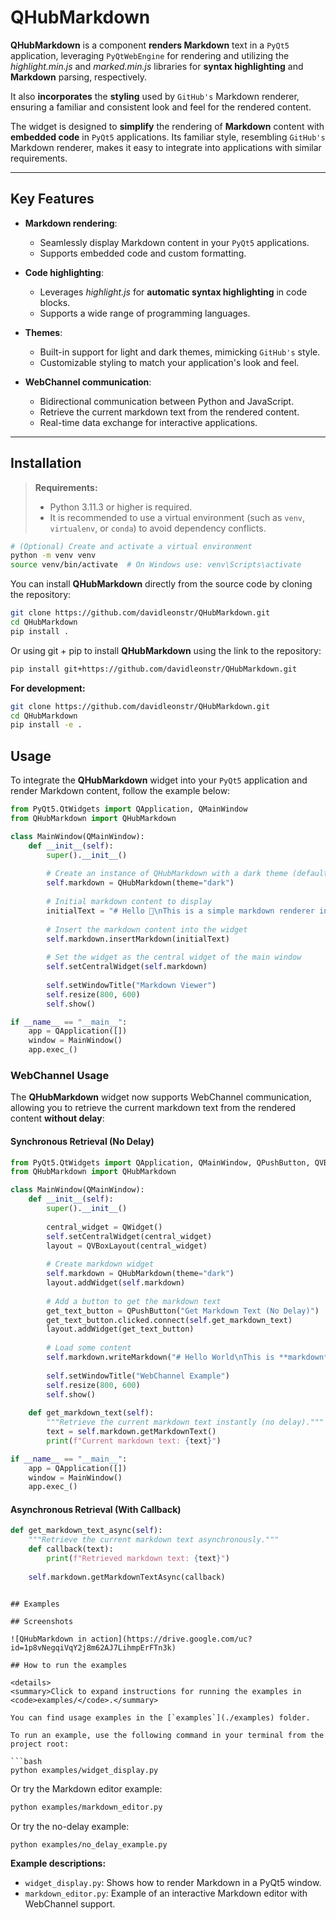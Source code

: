 # QHubMarkdown

**QHubMarkdown** is a component **renders Markdown** text in a `PyQt5` application, leveraging `PyQtWebEngine` for rendering and utilizing the *highlight.min.js* and *marked.min.js* libraries for **syntax highlighting** and **Markdown** parsing, respectively. 

It also **incorporates** the **styling** used by `GitHub's` Markdown renderer, ensuring a familiar and consistent look and feel for the rendered content.

The widget is designed to **simplify** the rendering of **Markdown** content with **embedded code** in `PyQt5` applications. Its familiar style, resembling `GitHub's` Markdown renderer, makes it easy to integrate into applications with similar requirements.

---

## Key Features

- **Markdown rendering**:
  - Seamlessly display Markdown content in your `PyQt5` applications.
  - Supports embedded code and custom formatting.

- **Code highlighting**:
  - Leverages *highlight.js* for **automatic syntax highlighting** in code blocks.
  - Supports a wide range of programming languages.

- **Themes**:
  - Built-in support for light and dark themes, mimicking `GitHub's` style.
  - Customizable styling to match your application's look and feel.

- **WebChannel communication**:
  - Bidirectional communication between Python and JavaScript.
  - Retrieve the current markdown text from the rendered content.
  - Real-time data exchange for interactive applications.

---

## Installation

> **Requirements:**
> - Python 3.11.3 or higher is required.
> - It is recommended to use a virtual environment (such as `venv`, `virtualenv`, or `conda`) to avoid dependency conflicts.

```bash
# (Optional) Create and activate a virtual environment
python -m venv venv
source venv/bin/activate  # On Windows use: venv\Scripts\activate
```

You can install **QHubMarkdown** directly from the source code by cloning the repository:

```bash
git clone https://github.com/davidleonstr/QHubMarkdown.git
cd QHubMarkdown
pip install .
```

Or using git + pip to install **QHubMarkdown** using the link to the repository:

```bash
pip install git+https://github.com/davidleonstr/QHubMarkdown.git
```

**For development:**
```bash
git clone https://github.com/davidleonstr/QHubMarkdown.git
cd QHubMarkdown
pip install -e .
```

## Usage

To integrate the **QHubMarkdown** widget into your `PyQt5` application and render Markdown content, follow the example below:

```python
from PyQt5.QtWidgets import QApplication, QMainWindow
from QHubMarkdown import QHubMarkdown

class MainWindow(QMainWindow):
    def __init__(self):
        super().__init__()
        
        # Create an instance of QHubMarkdown with a dark theme (default theme)
        self.markdown = QHubMarkdown(theme="dark")
        
        # Initial markdown content to display
        initialText = "# Hello 👋\nThis is a simple markdown renderer in PyQt5."
        
        # Insert the markdown content into the widget
        self.markdown.insertMarkdown(initialText)
        
        # Set the widget as the central widget of the main window
        self.setCentralWidget(self.markdown)
        
        self.setWindowTitle("Markdown Viewer")
        self.resize(800, 600)
        self.show()

if __name__ == "__main__":
    app = QApplication([])
    window = MainWindow()
    app.exec_()
```

### WebChannel Usage

The **QHubMarkdown** widget now supports WebChannel communication, allowing you to retrieve the current markdown text from the rendered content **without delay**:

#### Synchronous Retrieval (No Delay)

```python
from PyQt5.QtWidgets import QApplication, QMainWindow, QPushButton, QVBoxLayout, QWidget
from QHubMarkdown import QHubMarkdown

class MainWindow(QMainWindow):
    def __init__(self):
        super().__init__()
        
        central_widget = QWidget()
        self.setCentralWidget(central_widget)
        layout = QVBoxLayout(central_widget)
        
        # Create markdown widget
        self.markdown = QHubMarkdown(theme="dark")
        layout.addWidget(self.markdown)
        
        # Add a button to get the markdown text
        get_text_button = QPushButton("Get Markdown Text (No Delay)")
        get_text_button.clicked.connect(self.get_markdown_text)
        layout.addWidget(get_text_button)
        
        # Load some content
        self.markdown.writeMarkdown("# Hello World\nThis is **markdown** content.")
        
        self.setWindowTitle("WebChannel Example")
        self.resize(800, 600)
        self.show()
    
    def get_markdown_text(self):
        """Retrieve the current markdown text instantly (no delay)."""
        text = self.markdown.getMarkdownText()
        print(f"Current markdown text: {text}")

if __name__ == "__main__":
    app = QApplication([])
    window = MainWindow()
    app.exec_()
```

#### Asynchronous Retrieval (With Callback)

```python
def get_markdown_text_async(self):
    """Retrieve the current markdown text asynchronously."""
    def callback(text):
        print(f"Retrieved markdown text: {text}")
    
    self.markdown.getMarkdownTextAsync(callback)
```
```

## Examples

## Screenshots

![QHubMarkdown in action](https://drive.google.com/uc?id=1p8vNegqiVqY2j8m62AJ7LihmpErFTn3k)

## How to run the examples

<details>
<summary>Click to expand instructions for running the examples in <code>examples/</code>.</summary>

You can find usage examples in the [`examples`](./examples) folder.

To run an example, use the following command in your terminal from the project root:

```bash
python examples/widget_display.py
```

Or try the Markdown editor example:

```bash
python examples/markdown_editor.py
```

Or try the no-delay example:

```bash
python examples/no_delay_example.py
```

**Example descriptions:**
- <code>widget_display.py</code>: Shows how to render Markdown in a PyQt5 window.
- <code>markdown_editor.py</code>: Example of an interactive Markdown editor with WebChannel support.

</details>
